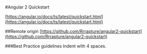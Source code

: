 #Angular 2 Quickstart

[https://angular.io/docs/ts/latest/quickstart.html](https://angular.io/docs/ts/latest/quickstart.html)

##Remote origin
[https://github.com/Rrrapture/angular2-quickstart](https://github.com/Rrrapture/angular2-quickstart)

###Best Practice guidelines
Indent with 4 spaces.